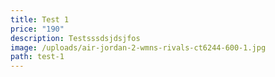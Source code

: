 ```yaml
---
title: Test 1
price: "190"
description: Testsssdsjdsjfos
image: /uploads/air-jordan-2-wmns-rivals-ct6244-600-1.jpg
path: test-1
---
```

